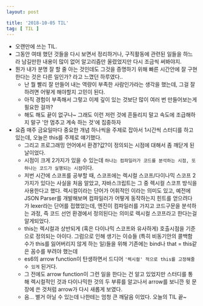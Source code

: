 ```yaml
---
layout: post

title: '2018-10-05 TIL'
tag: [ TIL ]
---
```


* 오랜만에 쓰는 TIL.
* 그동안 여태 했던 것들을 다시 보면서 정리하거나, 구직활동에 관련된 일들을 하느라 남길만한 내용이 많이 없어 알고리즘만 올렸었지만 다시 조금씩 써봐야지.
* 뭔가 내가 분명 잘 할 줄 아는 것인데도 그것을 증명하기 위해 빠른 시간안에 잘 구현한다는 것은 다른 일인가? 라고 느꼈던 하루였다..
  * 난 뭘 빨리 잘 만들어 내는 역량이 부족한 사람인가라는 생각을 했는데, 그걸 잘 하려면 어떻게 해야할지 고민이 된다.
  * 아직 경험이 부족해서 그렇고 이제 깊이 있는 것보단 많이 여러 번 만들어보는게 필요한 걸까?
  * 해도 해도 끝이 없구나~ 그래도 이런 저런 것에 흔들리지 말고 속도에 조급해하지 말구 '안 멈추고 계속 하는 것'에 집중하자
* 요즘 매주 금요일마다 중요한 개념 하나씩을 주제로 잡아서 1시간씩 스터디를 하고 있는데, 오늘은 this를 주제로 얘기했다.
  * 그리고 프로그래밍 언어에서 환경?값?이 정의되는 시점에 대해서 좀 깨닫게 된 날이었다.
  * 시점이 크게 2가지가 있을 수 있는데 `하나는 컴파일러가 코드를 분석하는 시점, 또 하나는 코드가 실행되는 시점`이다.
  * 저번 시간에 스코프를 공부할 때, 스코프에는 렉시컬 스코프/다이나믹 스코프 2가지가 있다는 사실을 처음 알았고, 자바스크립트는 그 중 렉시컬 스코프 방식을 사용한다고 했다. 렉시컬이라는 단어가 어휘적인 이라는 의미도 있고, 예전에 JSON Parser를 개발해보며 컴파일러가 어떻게 동작하는지 힌트를 얻으려다가 lexer라는 단어를 접했었는데, 엔진이 컴파일러를 가지고 코드구문을 분석하는 과정, 즉 코드 선언 환경에서 정의된다는 의미로 렉시컬 스코프라고 한다는걸 알게되었다.
  * this는 렉시컬과 상반되게 (혹은 다이나믹 스코프와 유사하게) 호출시점을 기준으로 정의되는 아이다. 그럼으로 인해 생기는 이슈들 (특히 비동기안의 콜백함수가 this를 잃어버리지 않게 하는 일)들을 위해 기존에는 bind나 that = this같은 꼼수를 부려야 했는데
  * es6의 arrow function이 탄생하면서 드디어 `'렉시컬' 적으로 this를 고정해줄 수 있게` 된거다.
  * 그 전에도 arrow function이 그런 일을 한다는 건 알고 있었지만 스터디를 통해 렉시컬적인 것과 다이나믹한 것의 두 부류를 알고나서 arrow를 보니깐 윗 문장에 쓴 것처럼 arrow가 다시 새롭게 보였다.
  * 음... 별거 아닐 수 있는데 나한테는 엄청 큰 깨달음 이었다. 오늘의 TIL 끝~
